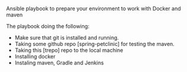Ansible playbook to prepare your environment to work with Docker and maven

The playbook doing the following:
* Make sure that git is installed and running.
* Taking some github repo [spring-petclinic] for testing the maven.
* Taking this [trepo] repo to the local machine
* Installing docker
* Instaling maven, Gradle and Jenkins 
